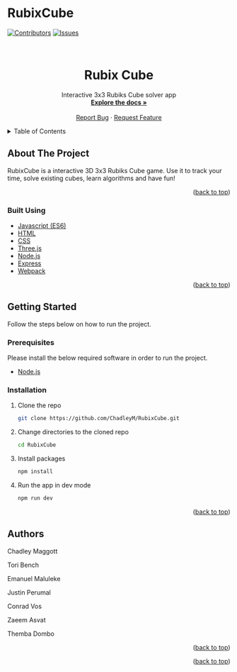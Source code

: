 # RubixCube




<div id="top"></div>

[![Contributors][contributors-shield]][contributors-url]
[![Issues][issues-shield]][issues-url]


<!-- PROJECT LOGO -->
<br />
<div align="center">

  <h1 align="center">Rubix Cube</h1>

  <p align="center">
    Interactive 3x3 Rubiks Cube solver app
    <br />
    <a href="https://ChadleyM/RubixCube/wiki"><strong>Explore the docs »</strong></a>
    <br />
    <br />
    <a href="https://github.com/ChadleyM/RubixCube/issues/new">Report Bug</a>
    ·
    <a href="https://github.com/ChadleyM/RubixCube/issues/new">Request Feature</a>
  </p>
</div>



<!-- TABLE OF CONTENTS -->
<details>
  <summary>Table of Contents</summary>
  <ol>
    <li>
      <a href="#about-the-project">About The Project</a>
      <ul>
        <li><a href="#built-with">Built With</a></li>
      </ul>
    </li>
    <li>
      <a href="#getting-started">Getting Started</a>
      <ul>
        <li><a href="#prerequisites">Prerequisites</a></li>
        <li><a href="#installation">Installation</a></li>
      </ul>
    </li>
    <li><a href="#usage">Usage</a></li>
    <li><a href="#roadmap">Roadmap</a></li>
    <li><a href="#contributing">Contributing</a></li>
    <li><a href="#license">License</a></li>
    <li><a href="#contact">Contact</a></li>
    <li><a href="#acknowledgments">Acknowledgments</a></li>
  </ol>
</details>



<!-- ABOUT THE PROJECT -->
## About The Project

RubixCube is a interactive 3D 3x3 Rubiks Cube game. Use it to track your time, solve existing cubes, learn algorithms and have fun! 

<p align="right">(<a href="#top">back to top</a>)</p>



### Built Using

* [Javascript (ES6)](https://developer.mozilla.org/en-US/docs/Web/JavaScript)
* [HTML](https://developer.mozilla.org/en-US/docs/Web/HTML)
* [CSS](https://developer.mozilla.org/en-US/docs/Web/CSS)
* [Three.js](https://threejs.org/)
* [Node.js](https://nodejs.org/en/)
* [Express](https://expressjs.com/)
* [Webpack](https://webpack.js.org/)



<p align="right">(<a href="#top">back to top</a>)</p>

<!-- GETTING STARTED -->
## Getting Started

Follow the steps below on how to run the project.

### Prerequisites

Please install the below required software in order to run the project.

* [Node.js](https://nodejs.org/en/)


### Installation  

1. Clone the repo
   ```sh
   git clone https://github.com/ChadleyM/RubixCube.git
   ```
2. Change directories to the cloned repo
   ```sh
   cd RubixCube
   ```
3. Install packages
   ```sh
   npm install
   ```
4. Run the app in dev mode
   ```sh
   npm run dev
   ```

<p align="right">(<a href="#top">back to top</a>)</p>


<!-- CONTACT -->
## Authors

Chadley Maggott

Tori Bench

Emanuel Maluleke

Justin Perumal

Conrad Vos

Zaeem Asvat

Themba Dombo



<p align="right">(<a href="#top">back to top</a>)</p>




<p align="right">(<a href="#top">back to top</a>)</p>



<!-- MARKDOWN LINKS & IMAGES -->
<!-- https://www.markdownguide.org/basic-syntax/#reference-style-links -->
[contributors-shield]: https://img.shields.io/github/contributors/ChadleyM/RubixCube.svg?style=for-the-badge
[contributors-url]: https://github.com/ChadleyM/RubixCube/graphs/contributors
[issues-shield]: https://img.shields.io/github/issues/ChadleyM/RubixCube.svg?style=for-the-badge
[issues-url]: https://github.com/ChadleyM/RubixCube/issues

